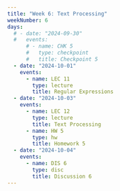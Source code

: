 ```yaml
---
title: "Week 6: Text Processing"
weekNumber: 6
days:
  # - date: "2024-09-30"
  #   events:
      # - name: CHK 5
      #   type: checkpoint
      #   title: Checkpoint 5
  - date: "2024-10-01"
    events:
      - name: LEC 11
        type: lecture
        title: Regular Expressions
  - date: "2024-10-03"
    events:
      - name: LEC 12
        type: lecture
        title: Text Processing
      - name: HW 5
        type: hw
        title: Homework 5
  - date: "2024-10-04"
    events:
      - name: DIS 6
        type: disc
        title: Discussion 6
---
```

